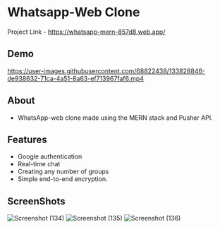 # Whatsapp-Web Clone

Project Link - https://whatsapp-mern-857d8.web.app/

## Demo



https://user-images.githubusercontent.com/68822438/133828846-de938632-71ca-4a51-8a63-ef713967faf6.mp4



## About
- WhatsApp-web clone made using the MERN stack and Pusher API.

## Features 
-  Google authentication
-  Real-time chat 
-  Creating any number of groups
-  Simple end-to-end encryption.

## ScreenShots

![Screenshot (134)](https://user-images.githubusercontent.com/68822438/104149881-f4926c00-53fd-11eb-9ca4-5f06af4a969e.png)
![Screenshot (135)](https://user-images.githubusercontent.com/68822438/104149886-f78d5c80-53fd-11eb-86ab-9fe18ec2dfc1.png)
![Screenshot (136)](https://user-images.githubusercontent.com/68822438/104149890-fbb97a00-53fd-11eb-938f-3f45ecf65b56.png)


